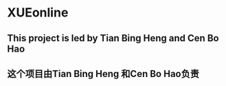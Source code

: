 # XUEonline
## This project is led by Tian Bing Heng and Cen Bo Hao
## 这个项目由Tian Bing Heng 和Cen Bo Hao负责



